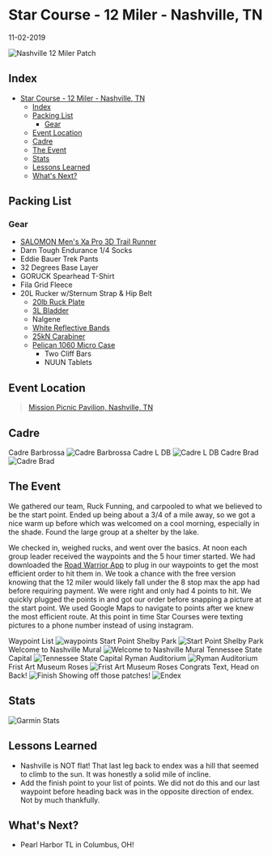 # Star Course - 12 Miler - Nashville, TN
11-02-2019

![Nashville 12 Miler Patch](SC_facebook_banner_NASHVILLE-12_18.jpg "Nashville 12 Miler Patch")
## Index
- [Star Course - 12 Miler - Nashville, TN](#star-course---12-miler---nashville-tn)
  - [Index](#index)
  - [Packing List](#packing-list)
    - [Gear](#gear)
  - [Event Location](#event-location)
  - [Cadre](#cadre)
  - [The Event](#the-event)
  - [Stats](#stats)
  - [Lessons Learned](#lessons-learned)
  - [What's Next?](#whats-next)

## Packing List
### Gear
* [SALOMON Men's Xa Pro 3D Trail Runner](https://www.amazon.com/Salomon-Trail-Running-Shoes-black/dp/B01HD6SXWA/ref=pd_rhf_ee_s_rp_c_0_8?_encoding=UTF8&pd_rd_i=B01HD6SXWA&pd_rd_r=0b5cf26b-aea4-4b56-88ec-053ae5091a77&pd_rd_w=tnevL&pd_rd_wg=vvIJG&pf_rd_p=e7de3e41-8621-46b5-8090-e75951bb9b3e&pf_rd_r=BVGQXQYTCJVR1FEYFR5H&psc=1&refRID=BVGQXQYTCJVR1FEYFR5H)
* Darn Tough Endurance 1/4 Socks
* Eddie Bauer Trek Pants
* 32 Degrees Base Layer
* GORUCK Spearhead T-Shirt
* Fila Grid Fleece
* 20L Rucker w/Sternum Strap & Hip Belt
  * [20lb Ruck Plate](https://www.goruck.com/ruck-plates-for-rucker/)
  * [3L Bladder](https://www.amazon.com/gp/product/B016SSZD3G/ref=ppx_yo_dt_b_search_asin_title?ie=UTF8&psc=1)
  * Nalgene 
  * [White Reflective Bands](https://www.amazon.com/gp/product/B000KGATL4/ref=ppx_yo_dt_b_search_asin_title?ie=UTF8&psc=1)
  * [25kN Carabiner](https://www.amazon.com/gp/product/B073XS2KLJ/ref=ppx_yo_dt_b_search_asin_title?ie=UTF8&psc=1)
  * [Pelican 1060 Micro Case](https://www.amazon.com/gp/product/B0029Q7A1K/ref=ppx_yo_dt_b_asin_title_o00_s00?ie=UTF8&psc=1)
    * Two Cliff Bars
    * NUUN Tablets
  
## Event Location
>[Mission Picnic Pavilion, Nashville, TN](https://goo.gl/maps/2W3UzQv2iugg15oA7)

## Cadre
Cadre Barbrossa
![Cadre Barbrossa](../../images/cadre/cadreBarbrossa.jpg)
Cadre L DB
![Cadre L DB](../../images/cadre/cadreLDB.jpg)
Cadre Brad
![Cadre Brad](../../images/cadre/cadreBrad.jpg)
## The Event

We gathered our team, Ruck Funning, and carpooled to what we believed to be the start point. Ended up being about a 3/4 of a mile away, so we got a nice warm up before which was welcomed on a cool morning, especially in the shade. Found the large group at a shelter by the lake. 

We checked in, weighed rucks, and went over the basics. At noon each group leader received the waypoints and the 5 hour timer started. We had downloaded the [Road Warrior App](https://www.roadwarrior.app/) to plug in our waypoints to get the most efficient order to hit them in. We took a chance with the free version knowing that the 12 miler would likely fall under the 8 stop max the app had before requiring payment. We were right and only had 4 points to hit. We quickly plugged the points in and got our order before snapping a picture at the start point. We used Google Maps to navigate to points after we knew the most efficient route. At this point in time Star Courses were texting pictures to a phone number instead of using instagram.

Waypoint List
![waypoints](IMG_20191102_120249.jpg)
Start Point Shelby Park
![Start Point Shelby Park](IMG_20191102_120037.jpg)
Welcome to Nashville Mural
![Welcome to Nashville Mural](IMG_20191102_130325.jpg)
Tennessee State Capital
![Tennessee State Capital](IMG_20191102_143713.jpg)
Ryman Auditorium
![Ryman Auditorium](IMG_20191102_145313.jpg)
Frist Art Museum Roses
![Frist Art Museum Roses](IMG_20191102_151439.jpg)
Congrats Text, Head on Back!
![Finish](123_1.jpg)
Showing off those patches!
![Endex](IMG_20191102_162455_1.jpg)

## Stats
![Garmin Stats](nashville12MilerStats.jpg)

## Lessons Learned
* Nashville is NOT flat! That last leg back to endex was a hill that seemed to climb to the sun. It was honestly a solid mile of incline.
* Add the finish point to your list of points. We did not do this and our last waypoint before heading back was in the opposite direction of endex. Not by much thankfully.
  
## What's Next?
* Pearl Harbor TL in Columbus, OH!